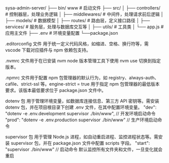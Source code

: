 sysa-admin-server/
├── bin/ www # 启动文件
├── src/
│ ├── controllers/ # 控制器层，处理业务逻辑
│ ├── middlewares/ # 中间件，处理请求前后逻辑
│ ├── models/ # 数据模型
│ ├── routes/ # 路由层，定义接口路径
│ ├── services/ # 服务层，处理与数据库交互等
│ ├── utils/ # 工具类
│ └── app.js # 应用主文件
├── .env # 环境变量配置
└──package.json

.editorconfig 文件 用于统一定义代码风格，如缩进、空格、换行符等，需 vscode 下载对应插件与 npm 依赖包支持。

.nvmrc 文件用于在已安装 nvm node 版本管理工具下使用 nvm use 切换到指定版本。

.npmrc 文件用于配置 npm 包管理器的默认行为，如 registry、always-auth、cafile、strict-ssl 等。engine-strict = true 用于指定 npm 包管理器的最低版本要求。该版本最低要求位于 package.json 文件中。

dotenv 包 用于管理环境变量，如数据库连接信息、第三方 API 密钥等。需安装 dotenv 包，并在项目根目录下创建 .env 文件，在其中配置环境变量。
"dev": "dotenv -e .env.development supervisor ./bin/www", // 开发环境启动命令
"prod": "dotenv -e .env.production supervisor ./bin/www" // 生产环境启动命令

supervisor 包 用于管理 Node.js 进程，如自动重启进程、监控进程状态等。需安装 supervisor 包，并在 package.json 文件中配置 scripts 字段。
"start": "supervisor ./bin/www" // 启动命令
默认监控所有文件夹和文件，一旦变化就会重启
